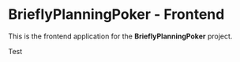 # BrieflyPlanningPoker - Frontend

This is the frontend application for the **BrieflyPlanningPoker** project.



Test
